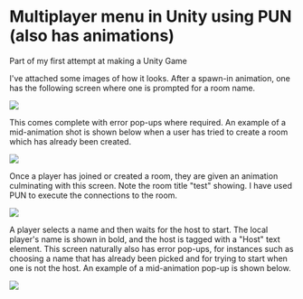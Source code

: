 # Multiplayer menu in Unity using PUN (also has animations)

Part of my first attempt at making a Unity Game

I've attached some images of how it looks. After a spawn-in animation, one has the following screen where one is prompted for a room name.

<img src="MarkdownImages/MENU1.PNG">

This comes complete with error pop-ups where required. An example of a mid-animation shot is shown below when a user has tried to create a room which has already been created.

<img src="MarkdownImages/MENU2.PNG">

Once a player has joined or created a room, they are given an animation culminating with this screen. Note the room title "test" showing. I have used PUN to execute the connections to the room.

<img src="MarkdownImages/MENU3.PNG">

A player selects a name and then waits for the host to start. The local player's name is shown in bold, and the host is tagged with a "Host" text element. This screen naturally also has error pop-ups, for instances such as choosing a name that has already been picked and for trying to start when one is not the host. An example of a mid-animation pop-up is shown below.

<img src="MarkdownImages/MENU4.PNG">
